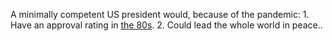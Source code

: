 A minimally competent US president would, because of the pandemic:  1. Have an approval rating in <a href="https://en.wikipedia.org/wiki/Public_image_of_George_W._Bush#:~:text=Bush%20began%20his%20presidency%20with%20approval%20ratings%20near%2050%25.,the%20highest%20for%20any%20President.">the 80s</a>.  2. Could lead the whole world in peace..
